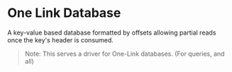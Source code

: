 # One Link Database
A key-value based database formatted by offsets allowing partial reads once the key's header is consumed.

> Note: This serves a driver for One-Link databases. (For queries, and all)